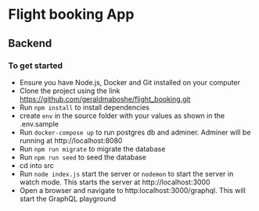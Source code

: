 # Flight booking App

## Backend

### To get started

- Ensure you have Node.js, Docker and Git installed on your computer
- Clone the project using the link https://github.com/geraldmaboshe/flight_booking.git
- Run `npm install` to install dependencies
- create `env` in the source folder with your values as shown in the .env.sample
- Run `docker-compose up` to run postgres db and adminer. Adminer will be running at http://localhost:8080
- Run `npm run migrate` to migrate the database
- Run `npm run seed` to seed the database
- cd into src
- Run `node index.js` start the server or `nodemon` to start the server in watch mode. This starts the server at http://localhost:3000
- Open a browser and navigate to http:localhost:3000/graphql. This will start the GraphQL playground
